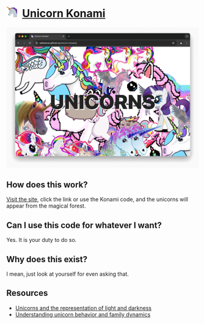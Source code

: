 # [<img src="icon.svg" width="28px" />](https://edelstone.github.io/unicorn-konami/) &nbsp;[Unicorn Konami](https://edelstone.github.io/unicorn-konami/)

[![Unicorns in browser](images/browser.png 'Click for unicorns!')](https://edelstone.github.io/unicorn-konami/)

## How does this work?

[Visit the site](https://edelstone.github.io/unicorn-konami/), click the link or use the Konami code, and the unicorns will appear from the magical forest.

## Can I use this code for whatever I want?

Yes. It is your duty to do so.

## Why does this exist?

I mean, just look at yourself for even asking that.

## Resources

- [Unicorns and the representation of light and darkness](https://www.youtube.com/watch?v=Q1Ark0BUu6o)
- [Understanding unicorn behavior and family dynamics](https://www.youtube.com/watch?v=Z1aX1i79rY8)